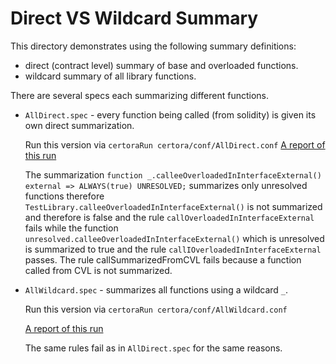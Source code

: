 
# Direct VS Wildcard Summary
This directory demonstrates using the following summary definitions:
- direct (contract level) summary of base and overloaded functions.
- wildcard summary of all library functions.

There are several specs each summarizing different functions.
- `AllDirect.spec` - every function being called (from solidity) is given its own direct summarization.
   
    Run this version via ```certoraRun certora/conf/AllDirect.conf```
    [A report of this run](https://prover.certora.com/output/1902/1c2659cb4fd44abd82992d6585e0e345?anonymousKey=eab39d9370595a2b31c450c14d3b6ddff047c01e)

     The summarization 
    ```function _.calleeOverloadedInInterfaceExternal()  external => ALWAYS(true) UNRESOLVED;```
    summarizes only unresolved functions therefore `TestLibrary.calleeOverloadedInInterfaceExternal()` is not summarized and
    therefore is false and the rule `callOverloadedInInterfaceExternal` fails while the function 
    `unresolved.calleeOverloadedInInterfaceExternal()` which is unresolved is summarized to true and the rule 
    `callIOverloadedInInterfaceExternal` passes.
    The rule callSummarizedFromCVL fails because a function called from CVL is not summarized.

- `AllWildcard.spec` - summarizes all functions using a wildcard `_`.
    
    Run this version via ```certoraRun certora/conf/AllWildcard.conf```

    [A report of this run](https://prover.certora.com/output/1902/569d5c5865fa4f0b8c84dac3443bef27?anonymousKey=f447885e97470795e3c7adb2554be09ff2bc95e6)

    The same rules fail as in `AllDirect.spec` for the same reasons.

